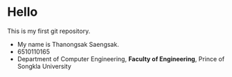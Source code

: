 # Hello
This is my first git repository.
*	My name is Thanongsak Saengsak.
*	6510110165
*	Department of Computer Engineering, **Faculty of Engineering**, Prince of Songkla University
